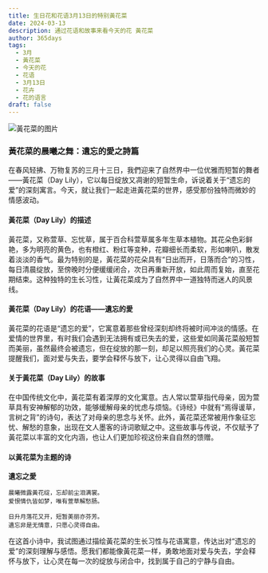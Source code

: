```yaml
---
title: 生日花和花语3月13日的特别黃花菜
date: 2024-03-13
description: 通过花语和故事来看今天的花 黃花菜
author: 365days
tags:
  - 3月
  - 黃花菜
  - 今天的花
  - 花语
  - 3月13日
  - 花卉
  - 花的语言
draft: false
---
```



![黃花菜的图片](https://cdn.pixabay.com/photo/2018/03/20/20/48/nature-3244629_1280.jpg#center)


### 黃花菜的晨曦之舞：遺忘的愛之詩篇

在春风轻拂、万物复苏的三月十三日，我們迎来了自然界中一位优雅而短暂的舞者——黃花菜（Day Lily），它以每日绽放又凋谢的短暂生命，诉说着关于“遗忘的爱”的深刻寓言。今天，就让我们一起走进黃花菜的世界，感受那份独特而微妙的情感波动。

#### 黃花菜（Day Lily）的描述

黃花菜，又称萱草、忘忧草，属于百合科萱草属多年生草本植物。其花朵色彩鲜艳，多为明亮的黄色，也有橙红、粉红等变种，花瓣细长而柔软，形如喇叭，散发着淡淡的香气。最为特别的是，黃花菜的花朵具有“日出而开，日落而合”的习性，每日清晨绽放，至傍晚时分便缓缓闭合，次日再重新开放，如此周而复始，直至花期结束。这种独特的生长习性，让黃花菜成为了自然界中一道独特而迷人的风景线。

#### 黃花菜（Day Lily）的花语——遺忘的愛

黃花菜的花语是“遗忘的爱”，它寓意着那些曾经深刻却终将被时间冲淡的情感。在爱情的世界里，有时我们会遇到无法拥有或已失去的爱，这些爱如同黃花菜般短暂而美丽，虽然最终会被遗忘，但在绽放的那一刻，却足以照亮我们的心灵。黃花菜提醒我们，面对爱与失去，要学会释怀与放下，让心灵得以自由飞翔。

#### 关于黃花菜（Day Lily）的故事

在中国传统文化中，黃花菜有着深厚的文化寓意。古人常以萱草指代母亲，因为萱草具有安神解郁的功效，能够缓解母亲的忧虑与烦恼。《诗经》中就有“焉得谖草，言树之背”的诗句，表达了对母亲的思念与关怀。此外，黃花菜还常被用作象征忘忧、解愁的意象，出现在文人墨客的诗词歌赋之中。这些故事与传说，不仅赋予了黃花菜以丰富的文化内涵，也让人们更加珍视这份来自自然的馈赠。

#### 以黃花菜为主题的诗

**遺忘之愛**

	晨曦微露黃花绽，忘却前尘泪满裳。  
	爱恨情仇皆如梦，唯有萱草解愁肠。
	
	日升月落花又开，短暂美丽亦芬芳。  
	遺忘非是无情意，只愿心灵得自由。

在这首小诗中，我试图通过描绘黃花菜的生长习性与花语寓意，传达出对“遗忘的爱”的深刻理解与感悟。愿我们都能像黃花菜一样，勇敢地面对爱与失去，学会释怀与放下，让心灵在每一次的绽放与闭合中，找到属于自己的宁静与自由。
